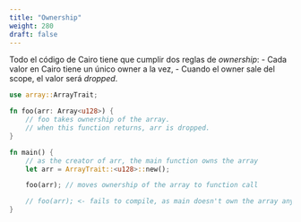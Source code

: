 ```yaml
---
title: "Ownership"
weight: 280
draft: false
---
```


Todo el código de Cairo tiene que cumplir dos reglas de _ownership_:
    - Cada valor en Cairo tiene un único owner a la vez,
    - Cuando el owner sale del scope, el valor será _dropped_.

```rust {.codebox}
use array::ArrayTrait;

fn foo(arr: Array<u128>) {
    // foo takes ownership of the array.
    // when this function returns, arr is dropped.
}

fn main() {
    // as the creator of arr, the main function owns the array
    let arr = ArrayTrait::<u128>::new();

    foo(arr); // moves ownership of the array to function call

    // foo(arr); <- fails to compile, as main doesn't own the array anymore
}
```
